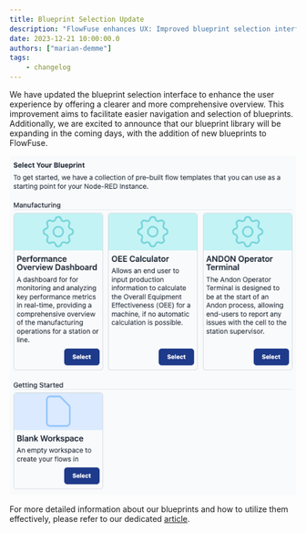```yaml
---
title: Blueprint Selection Update
description: "FlowFuse enhances UX: Improved blueprint selection interface for easier navigation and selection. Stay tuned for our expanding blueprint library."
date: 2023-12-21 10:00:00.0
authors: ["marian-demme"]
tags:
    - changelog
---
```

We have updated the blueprint selection interface to enhance the user experience by offering a clearer and more comprehensive overview. This improvement aims to facilitate easier navigation and selection of blueprints. Additionally, we are excited to announce that our blueprint library will be expanding in the coming days, with the addition of new blueprints to FlowFuse.

!["FlowFuse Blueprint Selection"](./images/blueprints-selection.png "FlowFuse Blueprint Selection")

For more detailed information about our blueprints and how to utilize them effectively, please refer to our dedicated [article](/blog/2023/10/blueprints/).
